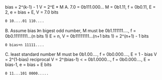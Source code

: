 bias = 2^(k-1) - 1
V = 2^E * M
A.
7.0 = 0b111.000...
M = 0b1.11, f = 0b0.11, E = 2, e = bias + E, V = 7.0
bits

```bash
0 10....01 110....
```

B.
Assume bias 》n
bigest odd number, M must be 0b1.111111...., f = 0b0.11111111...(n bits 1)
E = n, V = 0b11111111...(n+1 bits 1) = 2^(n+1) - 1
bits

```bash
0 bias+n 11111....
```

C.
least standard number
M must be 0b1.00...., f = 0b0.000...., E = 1 - bias
V = 2^(1-bias)
reciprocal
V = 2^(bias-1)
< = 0b1.0000..., f = 0b0.000...., E = bias-1, e = bias + E
bits

```bash
0 11...101 0000.....
```

